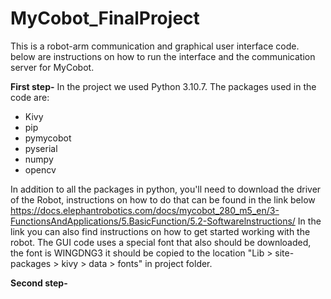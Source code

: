# MyCobot_FinalProject
This is a robot-arm communication and graphical user interface code.
below are instructions on how to run the interface and the communication server for MyCobot.

**First step-**
In the project we used Python 3.10.7.
The packages used in the code are:
- Kivy
- pip
- pymycobot
- pyserial
- numpy
- opencv

In addition to all the packages in python, you'll need to download the driver of the Robot, instructions on how to do that can be found in the link below
https://docs.elephantrobotics.com/docs/mycobot_280_m5_en/3-FunctionsAndApplications/5.BasicFunction/5.2-Softwarelnstructions/
In the link you can also find instructions on how to get started working with the robot.
The GUI code uses a special font that also should be downloaded, the font is WINGDNG3 it should be copied to the location "Lib > site-packages > kivy > data > fonts" in project folder.

**Second step-**




